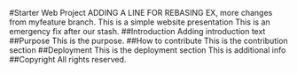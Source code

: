 #Starter Web Project
ADDING A LINE FOR REBASING EX, more changes from myfeature branch.
This is a simple website presentation
This is an emergency fix after our stash.
##Introduction
Adding introduction text
##Purpose
This is the purpose.
##How to contribute
This is the contribution section
##Deployment
This is the deployment section
This is additional info
##Copyright
All rights reserved.
